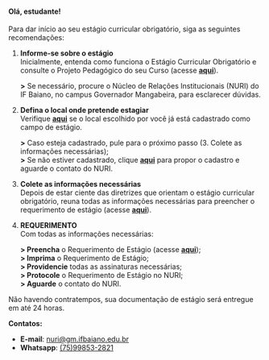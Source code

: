 #### Olá, estudante!  
Para dar início ao seu estágio curricular obrigatório, siga as seguintes recomendações:

1. **Informe-se sobre o estágio**  
    Inicialmente, entenda como funciona o Estágio Curricular Obrigatório e consulte o Projeto Pedagógico do seu Curso (acesse **[aqui](https://rebrand.ly/nurigm-informacoes-estagiario)**).
    
    **>** Se necessário, procure o Núcleo de Relações Institucionais (NURI) do IF Baiano, no campus Governador Mangabeira, para esclarecer dúvidas.  
    
2. **Defina o local onde pretende estagiar**  
    Verifique **[aqui](#lista_locais)** se o local escolhido por você já está cadastrado como campo de estágio.
    
    **>** Caso esteja cadastrado, pule para o próximo passo (3. Colete as informações necessárias);  
    **>** Se não estiver cadastrado, clique **[aqui](#proposta_concedente)** para propor o cadastro e aguarde o contato do NURI.
    
3. **Colete as informações necessárias**  
    Depois de estar ciente das diretrizes que orientam o estágio curricular obrigatório, reuna todas as informações necessárias para preencher o requerimento de estágio (acesse **[aqui](https://rebrand.ly/nurigm-rascunho-req-estagio)**).  
    
4. **REQUERIMENTO**  
    Com todas as informações necessárias:
    
    **> Preencha** o Requerimento de Estágio (acesse **[aqui](#requerimento)**);  
    **> Imprima** o Requerimento de Estágio;  
    **> Providencie** todas as assinaturas necessárias;  
    **> Protocole** o Requerimento de Estágio no NURI;  
    **> Aguarde** o contato do NURI.

  Não havendo contratempos, sua documentação de estágio será entregue em até 24 horas.

  **Contatos:**  
  - **E-mail**: [nuri@gm.ifbaiano.edu.br](mailto:nuri@gm.ifbaiano.edu.br)
  - **Whatsapp**: [(75)99853-2821](https://wa.me/+5575998532821)
